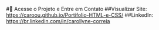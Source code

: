 #🔗 Acesse o Projeto e Entre em Contato
##Visualizar Site:	https://caroou.github.io/Portifolio-HTML-e-CSS/
##LinkedIn: https://br.linkedin.com/in/carollyne-correia
